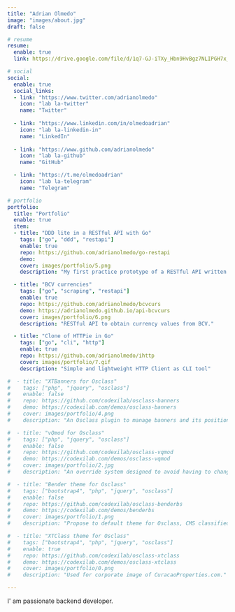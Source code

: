 ```yaml
---
title: "Adrian Olmedo"
image: "images/about.jpg"
draft: false

# resume
resume:
  enable: true
  link: https://drive.google.com/file/d/1q7-GJ-iTXy_Hbn9HvBgz7NLIPGH7x_8l/view?usp=sharing

# social
social:
  enable: true
  social_links:
  - link: "https://www.twitter.com/adrianolmedo"
    icon: "lab la-twitter"
    name: "Twitter"
    
  - link: "https://www.linkedin.com/in/olmedoadrian"
    icon: "lab la-linkedin-in"
    name: "LinkedIn"
    
  - link: "https://www.github.com/adrianolmedo"
    icon: "lab la-github"
    name: "GitHub"

  - link: "https://t.me/olmedoadrian"
    icon: "lab la-telegram"
    name: "Telegram"

# portfolio
portfolio:
  title: "Portfolio"
  enable: true
  item:
  - title: "DDD lite in a RESTful API with Go"
    tags: ["go", "ddd", "restapi"]
    enable: true
    repo: https://github.com/adrianolmedo/go-restapi
    demo: 
    cover: images/portfolio/5.png
    description: "My first practice prototype of a RESTful API written in Go."

  - title: "BCV currencies"
    tags: ["go", "scraping", "restapi"]
    enable: true
    repo: https://github.com/adrianolmedo/bcvcurs
    demo: https://adrianolmedo.github.io/api-bcvcurs
    cover: images/portfolio/6.png
    description: "RESTful API to obtain currency values from BCV."

  - title: "Clone of HTTPie in Go"
    tags: ["go", "cli", "http"]
    enable: true
    repo: https://github.com/adrianolmedo/ihttp
    cover: images/portfolio/7.gif
    description: "Simple and lightweight HTTP Client as CLI tool"

#  - title: "XTBanners for Osclass"
#    tags: ["php", "jquery", "osclass"]
#    enable: false
#    repo: https://github.com/codexilab/osclass-banners
#    demo: https://codexilab.com/demos/osclass-banners
#    cover: images/portfolio/4.png
#    description: "An Osclass plugin to manage banners and its positions in the site."

#  - title: "vQmod for Osclass"
#    tags: ["php", "jquery", "osclass"]
#    enable: false
#    repo: https://github.com/codexilab/osclass-vqmod
#    demo: https://codexilab.com/demos/osclass-vqmod
#    cover: images/portfolio/2.jpg
#    description: "An override system designed to avoid having to change core files."

#  - title: "Bender theme for Osclass"
#    tags: ["bootstrap4", "php", "jquery", "osclass"]
#    enable: false
#    repo: https://github.com/codexilab/osclass-benderbs
#    demo: https://codexilab.com/demos/benderbs
#    cover: images/portfolio/1.png
#    description: "Propose to default theme for Osclass, CMS classifieds."

#  - title: "XTClass theme for Osclass"
#    tags: ["bootstrap4", "php", "jquery", "osclass"]
#    enable: true
#    repo: https://github.com/codexilab/osclass-xtclass
#    demo: https://codexilab.com/demos/osclass-xtclass
#    cover: images/portfolio/0.png
#    description: "Used for corporate image of CuracaoProperties.com."

---
```


I' am passionate backend developer.
